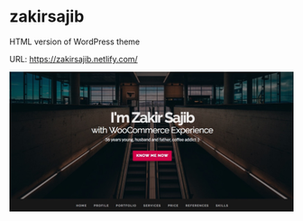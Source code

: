 # zakirsajib
HTML version of WordPress theme

URL: https://zakirsajib.netlify.com/

![alt text](https://github.com/zakirsajib/zakirsajibHTML/blob/master/wp-content/themes/zsonline/assets/images/screenshot.jpg)
